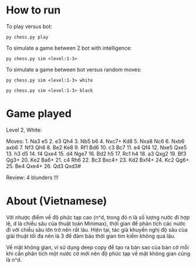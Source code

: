 # How to run

To play versus bot:

```
py chess.py play
```

To simulate a game between 2 bot with intelligence:

```
py chess.py sim <level:1-3>
```

To simulate a game between bot versus random moves:

```
py chess.py sim <level:1-3> white
```

```
py chess.py sim <level:1-3> black
```

# Game played

Level 2, White:

Moves: 1. Na3 e5 2. e3 Qh4 3. Nb5 b6 4. Nxc7+ Kd8 5. Nxa8 Nc6 6. Nxb6 axb6 7. Nf3 Qh6 8. Be2 Ke8 9. Rf1 Bd6 10. c3 Bc7 11. e4 Qf4 12. Nxe5 Qxe5 13. h3 d5 14. f4 Qxe4 15. d4 Nge7 16. Bd2 h5 17. Rc1 h4 18. a3 Qxg2 19. Bf3 Qg3+ 20. Ke2 Ba6+ 21. c4 Rh6 22. Bc3 Bxc4+ 23. Kd2 Bxf4+ 24. Kc2 Qg6+ 25. Be4 Qxe4+ 26. Qd3 Qxd3#

Review: 4 blunders !!!


# About (Vietnamese)

Với nhược điểm về độ phức tạp cao (n^d, trong đó n là số lượng nước đi hợp lệ, d là chiều sâu của thuật toán Minimax), thời gian để phân tích các nước đi với chiều sâu lớn trở nên rất lâu. Hiện tại, tác giả khuyến nghị độ sâu của giải thuật tối đa nên là 3 để đảm bảo thời gian tìm kiếm không quá lâu.

Về mặt không gian, vì sử dụng deep copy để tạo ra bản sao của bàn cờ mỗi khi cần phân tích một nước cờ mới nên độ phức tạp về mặt không gian cũng là n^d.
